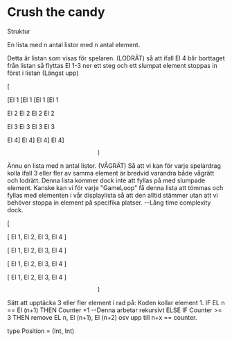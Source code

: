 # Crush the candy

Struktur

En lista med n antal listor med n antal element.

Detta är listan som visas för spelaren. 
(LODRÄT) så att ifall El 4 blir borttaget från listan så flyttas El 1-3 ner ett steg 
och ett slumpat element stoppas in först i listan (Längst upp)

[

  [El 1	  [El 1   [El 1   [El 1
   
   El 2    El 2    El 2    El 2
   
   El 3    El 3    El 3    El 3
   
   El 4]   El 4]   El 4]   El 4]
   
   								 ]
   								
Ännu en lista med n antal listor.
(VÅGRÄT) Så att vi kan för varje spelardrag kolla ifall 3 eller fler av samma element är
bredvid varandra både vågrätt och lodrätt. Denna lista kommer dock inte att fyllas på med 
slumpade element. 
Kanske kan vi för varje "GameLoop" få denna lista att tömmas och fyllas med elementen i 
vår displaylista så att den alltid stämmer utan att vi behöver stoppa in element på 
specifika platser. --Lång time complexity dock.

[

 [ El 1,   El 2,   El 3,   El 4 ]
 
 [ El 1,   El 2,   El 3,   El 4 ]

 [ El 1,   El 2,   El 3,   El 4 ]

 [ El 1,   El 2,   El 3,   El 4 ]

							     ]
							
Sätt att upptäcka 3 eller fler element i rad på:
Koden kollar element 1. 
IF EL n == El (n+1) THEN Counter +1 --Denna arbetar rekursivt
ELSE
	IF Counter >= 3
		THEN remove EL n, El (n+1), El (n+2) osv upp till n+x == counter.
		
		
type Position = (Int, Int)
		

